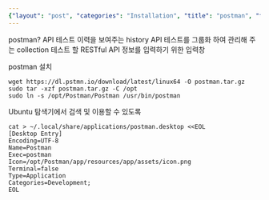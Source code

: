 ```yaml
---
{"layout": "post", "categories": "Installation", "title": "postman", "feature-img": "assets/img/feature_img.png"}
---
```

postman?
API 테스트 이력을 보여주는 history
API 테스트를 그룹화 하여 관리해 주는 collection
테스트 할 RESTful API 정보를 입력하기 위한 입력창

postman 설치
```
wget https://dl.pstmn.io/download/latest/linux64 -O postman.tar.gz
sudo tar -xzf postman.tar.gz -C /opt
sudo ln -s /opt/Postman/Postman /usr/bin/postman
```
Ubuntu 탐색기에서 검색 및 이용할 수 있도록
```
cat > ~/.local/share/applications/postman.desktop <<EOL
[Desktop Entry]
Encoding=UTF-8
Name=Postman
Exec=postman
Icon=/opt/Postman/app/resources/app/assets/icon.png
Terminal=false
Type=Application
Categories=Development;
EOL
```
